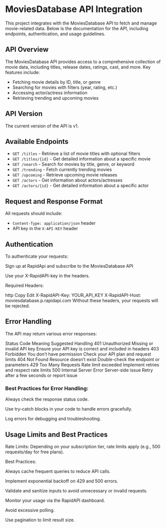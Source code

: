 # MoviesDatabase API Integration

This project integrates with the MoviesDatabase API to fetch and manage movie-related data. Below is the documentation for the API, including endpoints, authentication, and usage guidelines.

## API Overview

The MoviesDatabase API provides access to a comprehensive collection of movie data, including titles, release dates, ratings, cast, and more. Key features include:

- Fetching movie details by ID, title, or genre
- Searching for movies with filters (year, rating, etc.)
- Accessing actor/actress information
- Retrieving trending and upcoming movies

## API Version

The current version of the API is v1.

## Available Endpoints

- `GET /titles` - Retrieve a list of movie titles with optional filters
- `GET /titles/{id}` - Get detailed information about a specific movie
- `GET /search` - Search for movies by title, genre, or keyword
- `GET /trending` - Fetch currently trending movies
- `GET /upcoming` - Retrieve upcoming movie releases
- `GET /actors` - Get information about actors/actresses
- `GET /actors/{id}` - Get detailed information about a specific actor

## Request and Response Format

All requests should include:

- `Content-Type: application/json` header
- API key in the `X-API-KEY` header

## Authentication

To authenticate your requests:

Sign up at RapidApi and subscribe to the MoviesDatabase API

Use your X-RapidAPI-key in the headers.

Required Headers:

http
Copy
Edit
X-RapidAPI-Key: YOUR_API_KEY
X-RapidAPI-Host: moviesdatabase.p.rapidapi.com
Without these headers, your requests will be rejected.

## Error Handling

The API may return various error responses:

Status Code	Meaning	Suggested Handling
401 Unauthorized	Missing or invalid API key	Ensure your API key is correct and included in headers
403 Forbidden	You don’t have permission	Check your API plan and request limits
404 Not Found	Resource doesn’t exist	Double-check the endpoint or parameters
429 Too Many Requests	Rate limit exceeded	Implement retries and respect rate limits
500 Internal Server Error	Server-side issue	Retry after a few seconds or report issue

### Best Practices for Error Handling:

Always check the response status code.

Use try-catch blocks in your code to handle errors gracefully.

Log errors for debugging and troubleshooting.

## Usage Limits and Best Practices
Rate Limits:
Depending on your subscription tier, rate limits apply (e.g., 500 requests/day for free plans).

Best Practices:

Always cache frequent queries to reduce API calls.

Implement exponential backoff on 429 and 500 errors.

Validate and sanitize inputs to avoid unnecessary or invalid requests.

Monitor your usage via the RapidAPI dashboard.

Avoid excessive polling.

Use pagination to limit result size.
